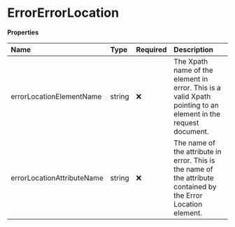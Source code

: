 # ErrorErrorLocation

**Properties**

| Name                       | Type   | Required | Description                                                                                                    |
| :------------------------- | :----- | :------- | :------------------------------------------------------------------------------------------------------------- |
| errorLocationElementName   | string | ❌       | The Xpath name of the element in error. This is a valid Xpath pointing to an element in the request document.  |
| errorLocationAttributeName | string | ❌       | The name of the attribute in error. This is the name of the attribute contained by the Error Location element. |

<!-- This file was generated by liblab | https://liblab.com/ -->
